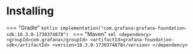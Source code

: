 # Installing

=== "Gradle"
    ```kotlin
    implementation("com.grafana:grafana-foundation-sdk:10.3.0-1730374878")
    ```
=== "Maven"
    ```xml
    <dependency>
        <groupId>com.grafana</groupId>
        <artifactId>grafana-foundation-sdk</artifactId>
        <version>10.3.0-1730374878</version>
    </dependency>
    ```
